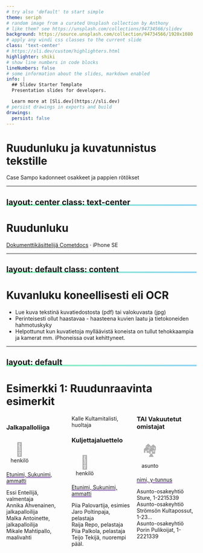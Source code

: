 ```yaml
---
# try also 'default' to start simple
theme: seriph
# random image from a curated Unsplash collection by Anthony
# like them? see https://unsplash.com/collections/94734566/slidev
background: https://source.unsplash.com/collection/94734566/1920x1080
# apply any windi css classes to the current slide
class: 'text-center'
# https://sli.dev/custom/highlighters.html
highlighter: shiki
# show line numbers in code blocks
lineNumbers: false
# some information about the slides, markdown enabled
info: |
  ## Slidev Starter Template
  Presentation slides for developers.

  Learn more at [Sli.dev](https://sli.dev)
# persist drawings in exports and build
drawings:
  persist: false
---
```


# Ruudunluku ja kuvatunnistus tekstille

Case Sampo kadonneet osakkeet ja pappien rötökset

<div class="abs-br m-6 flex gap-2">
  <a href="https://github.com/slidevjs/slidev" target="_blank" alt="GitHub"
    class="text-xl icon-btn opacity-50 !border-none !hover:text-white">
    <carbon-logo-github />
  </a>
</div>

<!--
Olemme esittelemässä ruudunlukusovellusta ja tekstin tunnistamista paperidokumenteista. Matala aloitustaso, paljon esimerkkejä.
-->

---
layout: center
class: text-center
---

# Ruudunluku

[Dokumenttikäsittelijä Cometdocs](cometdocs.com) · iPhone SE

<!--
1. IMPORTANT: Log in to Your Session 20 Minutes Before It Starts for Tech Check.
2. Be as Concrete and Practical as Possible
This is a training conference, and we need you to be as practical as possible. Your colleagues should leave your session having learned how to better investigate a story or use a new tool or technique. Your talk should focus on useful methods and strategies, with practical examples.
Do not use a lot of time talking about your story or yourself.
The biggest complaint we get on attendee surveys is that speakers talked about themselves instead of how they did their work.
Most sessions are 75 minutes long, and most speakers will have 10 to 15 minutes to speak. Your moderator will be in touch to discuss your presentation.
3. Talk About the Methods Used in Your Work:
If talking about a story, explain what kinds of sources you used. How did you find them?
What kind of data or documents did you use? How did you get them?
What was the breakthrough in investigating your story?
Did you work in a team or by yourself? If a team, how did you collaborate?
How did you solve your toughest challenges? How did you deal with security?
How did you produce, present and roll out the story for maximum impact?
What would you recommend to other journalists doing a similar project?
4. Speak Clearly, Use Slides and Media
Many in the audience speak English as a second language, so please speak clearly. Please also note that some sessions are being translated, and it is very important that our interpreters can hear you as clearly as possible. It’s also helpful to illustrate your key points with media such as photos and videos in a PDF, Powerpoint or similar presentation. Do not read your presentation. We prepared some PowerPoint templates which you can download and adapt for your own presentation.
5. Be Aware: Sessions Will Be Recorded and “On the Record”
This is a conference of journalists and what you say may be quoted and tweeted. All sessions except networking ones will be recorded and accessible for attendees on the Pathable platform exclusively for 6 months. After that time, the recordings will be uploaded to GIJN’s YouTube channel and available to the public.
6. Tipsheets & Presentations
It’s very helpful for the audience if you prepare a tipsheet. The most popular tipsheets are those that provide specific details: documents and data to get, websites to use, relevant stories and sources. You can download and use our tipsheet template to create your own.
-->

---
layout: default
class: content
---

# Kuvanluku koneellisesti eli OCR

- Lue kuva tekstinä kuvatiedostosta (pdf) tai valokuvasta (jpg)
- Perinteisesti ollut haastavaa - haasteena kuvien laatu ja tietokoneiden hahmotuskyky
- Helpottunut kun kuvatietoja mylläävistä koneista on tullut tehokkaampia ja kamerat mm. iPhoneissa ovat kehittyneet.

---
layout: default
---

# Esimerkki 1: Ruudunraavinta esimerkit

<div class="container mx-auto">
  <div class="cols">
  <h3>Jalkapalloliiga</h3>
  <div class="grid">
    <a class="item" href="" style="--hue: 200deg"><span class="icon base" id="blur0" aria-hidden="true">📄</span><span class="icon base" aria-hidden="true">📄</span><span class="icon midl" aria-hidden="true" style="background-image: -moz-element(#blur0)">📄</span><span class="icon grey" aria-hidden="true">📄</span>henkilö</a>
  </div>
  <p class="otsake">Etunimi, Sukunimi, ammatti 
  </p><p> Essi Enteilijä, valmentaja <br>
    Annika Ahvenainen, jalkapalloilija <br>
    Malka Antoinette, jalkapalloilija <br>
    Mikale Mahtipallo, maalivahti <br>
    Kalle Kultamitalisti, huoltaja <br>
  </p>
  <h3>Kuljettajaluettelo</h3>
  <div class="grid">
    <a class="item" href="" style="--hue: 0deg"><span class="icon base" id="blur0" aria-hidden="true">🚒</span><span class="icon base" aria-hidden="true">🚒</span><span class="icon midl" aria-hidden="true" style="background-image: -moz-element(#blur0)">🚒</span><span class="icon grey" aria-hidden="true">🚒</span>henkilö</a>
  </div>
  <p class="otsake">Etunimi, Sukunimi, ammatti</p>
  <p>Piia Palovartija, esimies <br>
    Jaro Poltinpaja, pelastaja <br>
    Raija Repo, pelastaja <br>
    Piia Palkola, pelastaja <br>
    Teijo Tekijä, nuorempi pääl. <br>
  </p> 
  <h3>TAI Vakuutetut omistajat</h3>
  <div class="grid">
    <a class="item" href="" style="--hue: 64deg"><span class="icon base" id="blur0" aria-hidden="true">🏘</span><span  class="icon base" aria-hidden="true">🏘</span><span class="icon midl" aria-hidden="true" style="background-image: -moz-element(#blur0)">🏘</span><span class="icon grey" aria-hidden="true">🏘</span>asunto</a>
  </div>
  <p class="otsake">nimi, y-tunnus</p>
  <p>Asunto-osakeyhtiö Sture, 1-2215339<br>
  Asunto-osakeyhtiö Strömsön Kultapossut, 1-23... <br>
  Asunto-osakeyhtiö Porin Pulikoijat, 1-2221339 <br>
  </p>
  </div>
</div> 
<v-click>
<div class="abs-br m-6 flex">
  <div>
      <p> Asunto-osakeyhtiö Turku kultakerho, 1-2345678 <br>
  Asunto-osakeyhtiö Kulta Vuolija, 23456-345<br>...</p>
  </div>
</div>
</v-click>

<style>
  .cols {
    max-width: 1100px;
    margin: 20px auto;
    column-count: 3;
    overflow:  auto;
    height:  100%;
  }
  .otsake {
    text-decoration: underline rebeccapurple double;
  }
  .grid a {
    padding: 0.75em 0 0.375em;
    display: grid;
    text-decoration: none;
  }
  
  .item {
    --hl: 0;
    width: 5em;
    color: hsl(var(--hue), calc(var(--hl)*100%), 65%);
    text-align: center;
    text-decoration: none;
    transition: color 0.3s;
  }
  .item:focus {
    outline: none;
  }
  .item:hover, .item:focus {
    --hl: 1 ;
  }

  .icon {
    grid-area: 1/1;
    place-self: center;
    font-size: 2.5em;
  }

  .base {
    z-index: 1;
    transform: translate(calc(var(--hl)*.375em), calc(var(--hl)*-.25em)) rotate(calc(var(--hl)*22.5deg));
    opacity: var(--hl);
    filter: sepia(1) hue-rotate(calc(var(--hue) - 50deg)) saturate(3) blur(var(--r, 0));
    transition: 0.3s;
  }
  .base[id*=blur] {
    --r: 5px;
    position: fixed;
    bottom: 100vh;
  }

  .midl {
    z-index: 2;
    color: transparent;
    backdrop-filter: blur(5px);
    -webkit-mask: linear-gradient(red 0 0) text;
  }
  @supports (background: -moz-element(#hl)) {
    .midl {
      background-color: #fff;
      background-clip: text;
      backdrop-filter: none;
    }
  }

  .grey {
    z-index: 3;
    filter: grayscale(1) opacity(0.35);
  }
    
</style>


---
layout: image-right
image: './SampoPinoScreenshot.jpg'
class: 'content-center'
---
# Case Sampo
- Helsingin Sanomilla on hallussaan iso
nippu paperisia asiakirjoja, joissa on
Sammon osakeyhtiöomistajat vuodelta
1987
- Mutta miten paperille painettu tieto
muuttuu hyödylliseksi hakukoneeksi?


---
layout: default
---
## HS:n hakukoneeksi

HS:n hakukone auttoi löytämään Sammon paperiosaketta omistaneet yhtiöt

<div class="abs-tr m-6 flex gap-2">
  <button class="text-xl icon-btn opacity-50 !border-none !hover:text-white">
    <carbon:edit />
  </button>
  <a class="text-xl icon-btn opacity-50 !border-none !hover:text-white">
    <p>👨‍💻</p>
  </a>
</div>

<style>
h2 {
  background-image: linear-gradient(150deg
    , #84fab0 0%, #8fd3f4 100%);
    background-repeat: no-repeat;
    background-repeat-x: no-repeat;
    background-repeat-y: no-repeat;
    background-size: 100% 0.2em;
    background-position: 0 88%;
}
</style>

---
layout: image
image: './SturenkatuVirallinenLehti.jpg'
---

---